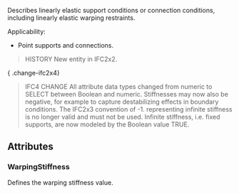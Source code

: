 Describes linearly elastic support conditions or connection conditions, including linearly elastic warping restraints.

<!-- end of short definition -->


Applicability:

* Point supports and connections.

> HISTORY New entity in IFC2x2.

{ .change-ifc2x4}
> IFC4 CHANGE All attribute data types changed from numeric to SELECT between Boolean and numeric. Stiffnesses may now also be negative, for example to capture destabilizing effects in boundary conditions. The IFC2x3 convention of -1. representing infinite stiffness is no longer valid and must not be used. Infinite stiffness, i.e. fixed supports, are now modeled by the Boolean value TRUE.

## Attributes

### WarpingStiffness
Defines the warping stiffness value.
